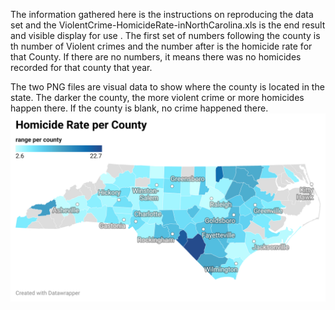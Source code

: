 The information gathered here is the instructions on reproducing the data set and the ViolentCrime-HomicideRate-inNorthCarolina.xls is the end result and visible
display for use
. The first set of numbers following the county is th number of Violent crimes and the number after is the homicide rate for that County. 
If there are no numbers, it means there was no homicides recorded for that county that year. 

The two PNG files are visual data to show where the county is located in the state. The darker the county, the more violent crime or more homicides happen there. If the county is blank, no crime happened there. 
![screenshot](Mcb5O-homicide-rate-per-county.png)
